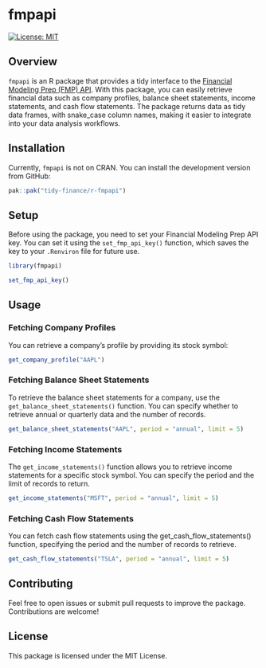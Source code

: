 
<!-- README.md is generated from README.Rmd. Please edit that file -->

# fmpapi

[![License:
MIT](https://img.shields.io/badge/License-MIT-yellow.svg)](https://opensource.org/licenses/MIT)

## Overview

`fmpapi` is an R package that provides a tidy interface to the
[Financial Modeling Prep (FMP)
API](https://site.financialmodelingprep.com/developer/docs). With this
package, you can easily retrieve financial data such as company
profiles, balance sheet statements, income statements, and cash flow
statements. The package returns data as tidy data frames, with
snake_case column names, making it easier to integrate into your data
analysis workflows.

## Installation

Currently, `fmpapi` is not on CRAN. You can install the development
version from GitHub:

``` r
pak::pak("tidy-finance/r-fmpapi")
```

## Setup

Before using the package, you need to set your Financial Modeling Prep
API key. You can set it using the `set_fmp_api_key()` function, which
saves the key to your `.Renviron` file for future use.

``` r
library(fmpapi)

set_fmp_api_key()
```

## Usage

### Fetching Company Profiles

You can retrieve a company’s profile by providing its stock symbol:

``` r
get_company_profile("AAPL")
```

### Fetching Balance Sheet Statements

To retrieve the balance sheet statements for a company, use the
`get_balance_sheet_statements()` function. You can specify whether to
retrieve annual or quarterly data and the number of records.

``` r
get_balance_sheet_statements("AAPL", period = "annual", limit = 5)
```

### Fetching Income Statements

The `get_income_statements()` function allows you to retrieve income
statements for a specific stock symbol. You can specify the period and
the limit of records to return.

``` r
get_income_statements("MSFT", period = "annual", limit = 5)
```

### Fetching Cash Flow Statements

You can fetch cash flow statements using the get_cash_flow_statements()
function, specifying the period and the number of records to retrieve.

``` r
get_cash_flow_statements("TSLA", period = "annual", limit = 5)
```

## Contributing

Feel free to open issues or submit pull requests to improve the package.
Contributions are welcome!

## License

This package is licensed under the MIT License.

